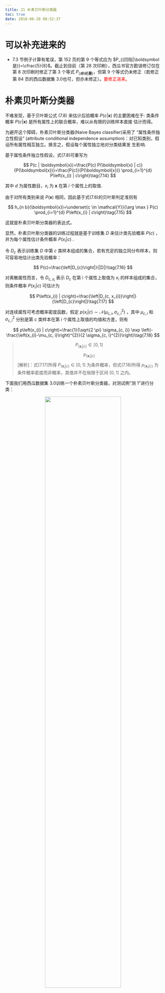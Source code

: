 ```yaml
---
title: 21 朴素贝叶斯分类器
toc: true
date: 2018-06-28 08:52:37
---
```

# 可以补充进来的

- 7.3 节例子计算有笔误，第 152 页的第 9 个等式应为 $P_{(凹陷|\boldsymbol 是)}=\cfrac{5}{8}$。截止到目前（第 28 次印刷），西瓜书官方勘误修订仅在第 8 次印刷时修正了第 3 个等式 $P_{(蜷缩|\boldsymbol 是)}$，但第 9 个等式仍未修正（若修正第 84 页的西瓜数据集 3.0也可，但亦未修正）。<span style="color:red;">要修正进来。</span>


# 朴素贝叶斯分类器


不难发现，基于贝叶斯公式 (7.8) 来估计后验概率 $P(c | \boldsymbol{x})$ 的主要困难在于: 类条件概率 $P(c | \boldsymbol{x})$ 是所有属性上的联合概率，难以从有限的训练样本直接 估计而得。

为避开这个障碍，朴素贝叶斯分类器(Naive Bayes classifier)采用了 “属性条件独立性假设” (attribute conditional independence assumption)：对已知类别，假设所有属性相互独立。换言之，假设每个属性独立地对分类结果发 生影响.

基于属性条件独立性假设，式(7.8)可重写为

$$
P(c | \boldsymbol{x})=\frac{P(c) P(\boldsymbol{x} | c)}{P(\boldsymbol{x})}=\frac{P(c)}{P(\boldsymbol{x})} \prod_{i=1}^{d} P\left(x_{i} | c\right)\tag{7.14}
$$


其中 $d$ 为属性数目，$x_i$  为 $\boldsymbol{x}$ 在第 $i$ 个属性上的取值.

由于对所有类别来说 $P(\boldsymbol{x})$ 相同，因此基于式(7.6)的贝叶斯判定准则有

$$
h_{n b}(\boldsymbol{x})=\underset{c \in \mathcal{Y}}{\arg \max } P(c) \prod_{i=1}^{d} P\left(x_{i} | c\right)\tag{7.15}
$$


这就是朴素贝叶斯分类器的表达式。

显然，朴素贝叶斯分类器的训练过程就是基于训练集 $D$ 来估计类先验概率 $P(c)$ ，并为每个属性估计条件概率 $P(x_i|c)$ .

令 $D_c$ 表示训练集 $D$ 中第 $c$ 类样本组成的集合，若有充足的独立同分布样本，则可容易地估计出类先验概率：

$$
P(c)=\frac{\left|D_{c}\right|}{|D|}\tag{7.16}
$$

对离散属性而言，令 $D_{c, x_{i}}$ 表示 $D_c$ 在第 i 个属性上取值为 $x_i$ 的样本组成的集合，则条件概率 $P(x_i|c)$ 可估计为

$$
P\left(x_{i} | c\right)=\frac{\left|D_{c, x_{i}}\right|}{\left|D_{c}\right|}\tag{7.17}
$$


对连续属性可考虑概率密度函数，假定 $p\left(x_{i} | c\right) \sim \mathcal{N}\left(\mu_{c, i}, \sigma_{c, i}^{2}\right)$ ，其中 $\mu_{c,i}$ 和 $\sigma_{c, i}^{2}$ 分别是第 $c$ 类样本在第 $i$ 个属性上取值的均值和方差，则有

$$
p\left(x_{i} | c\right)=\frac{1}{\sqrt{2 \pi} \sigma_{c, i}} \exp \left(-\frac{\left(x_{i}-\mu_{c, i}\right)^{2}}{2 \sigma_{c, i}^{2}}\right)\tag{7.18}
$$

> $$P_{(\boldsymbol x_{i}|c)}\in[0,1]$$
> $$p_{(\boldsymbol x_{i}| c)}$$
> [解析]：式(7.17)所得 $P_{(\boldsymbol x_{i}|c)}\in[0,1]$ 为条件概率，但式(7.18)所得 $p_{(\boldsymbol x_{i}| c)}$ 为条件概率密度而非概率，其值并不在局限于区间 $[0,1]$ 之内。

下面我们用西瓜数据集 3.0训练一个朴素贝叶斯分类器，对测试例“测 1”进行分类：

<p align="center">
    <img width="70%" height="70%" src="http://images.iterate.site/blog/image/180628/2b2cIJad8H.png?imageslim">
</p>


首先估计类先验概率 $P(c)$ ，显然有

<p align="center">
    <img width="70%" height="70%" src="http://images.iterate.site/blog/image/180628/FDCB31gb56.png?imageslim">
</p>

然后，为每个属性估计条件概率 $P(x_i|c)$:

<p align="center">
    <img width="70%" height="70%" src="http://images.iterate.site/blog/image/180628/9fj6dL1mBd.png?imageslim">
</p>
<p align="center">
    <img width="70%" height="70%" src="http://images.iterate.site/blog/image/180628/cdi0IbJhag.png?imageslim">
</p>

于是，有(实践中常通过取对数的方式来将 “连乘” 转化为 “连加” 以避免数值下溢)

<p align="center">
    <img width="70%" height="70%" src="http://images.iterate.site/blog/image/180628/6bLm6J5m9c.png?imageslim">
</p>


由于 $0.038 > 6.80 \times 10^{-5}$ ，因此，朴素贝叶斯分类器将测试样本 “测 1” 判别为 “好瓜”.

需注意，若某个属性值在训练集中没有与某个类同时出现过，则直接基于 式(7.17)进行概率估计，再根据式(7.15)进行判别将出现问题。例如，在使用西 瓜数据集 3.0 训练朴素贝叶斯分类器时，对一个“敲声=清脆”的测试例，有

<p align="center">
    <img width="70%" height="70%" src="http://images.iterate.site/blog/image/180628/KhfIKIE0b5.png?imageslim">
</p>

由于式(7.15)的连乘式计算出的概率值为零，因此，无论该样本的其他属性是什 么，哪怕在其他属性上明显像好瓜，分类的结果都将是 “好瓜=否”，这显然不太合理.

为了避免其他属性携带的信息被训练集中未出现的属性值 “抹去”， 在估计概率值时通常要进行“平滑”(smoothing)，常用 “拉普拉斯修正” (Laplacian correction)。具体来说，令 $N$ 表示训练集 D 中可能的类别 数，$N_i$ 表示第 i 个属性可能的取值数，则式(7.16)和(7.17)分别修正为

$$
\hat{P}(c)=\frac{\left|D_{c}\right|+1}{|D|+N}\tag{7.19}
$$
$$
\hat{P}\left(x_{i} | c\right)=\frac{\left|D_{c, x_{i}}\right|+1}{\left|D_{c}\right|+N_{i}}\tag{7.20}
$$


例如，在本节的例子中，类先验概率可估计为

<p align="center">
    <img width="70%" height="70%" src="http://images.iterate.site/blog/image/180628/1H2A4bjKd3.png?imageslim">
</p>

类似地，$P_{青绿|是}$ 是和 $P_{青绿|否}$ 可估计为

<p align="center">
    <img width="70%" height="70%" src="http://images.iterate.site/blog/image/180628/5ALhHfDCEb.png?imageslim">
</p>
<p align="center">
    <img width="70%" height="70%" src="http://images.iterate.site/blog/image/180628/9HDihi0Gga.png?imageslim">
</p>

同时，上文提到的概率 $P_{清脆|是}$ 可估计为

<p align="center">
    <img width="70%" height="70%" src="http://images.iterate.site/blog/image/180628/1e5B5eGllg.png?imageslim">
</p>


显然，拉普拉斯修正避免了因训练集样本不充分而导致概率估值为零的问题，并且在训练集变大时，修正过程所引入的先验(prior)的影响也会逐渐变得可忽 略，使得估值渐趋向于实际概率值.

> 拉普拉斯修正实质上假设了属性值与类别均匀分布，这是在朴素贝叶斯学习过程中额外引入的关于数据的先验。<span style="color:red;">嗯。</span>

在现实任务中朴素贝叶斯分类器有多种使用方式。例如，若任务对预测速 度要求较高，则对给定训练集，可将朴素贝叶斯分类器涉及的所有概率估值事 先计算好存储起来，这样在进行预测时只需 “查表” 即可进行判别；若任务数据更替频繁，则可采用 “懒惰学习”(lazy learning)方式，先不进行任何训练， 待收到预测请求时再根据当前数据集进行概率估值；若数据不断増加，则可在 现有估值基础上，仅对新増样本的属性值所涉及的概率估值进行计数修正即可实现增量学习.<span style="color:red;">什么是懒惰学习？怎么实现增量学习？</span>



# 相关

- 《机器学习》周志华
- [pumpkin-book](https://github.com/datawhalechina/pumpkin-book)
